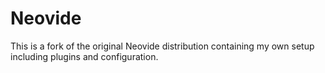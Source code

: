 # Neovide 
This is a fork of the original Neovide distribution containing my own setup including plugins and configuration.

